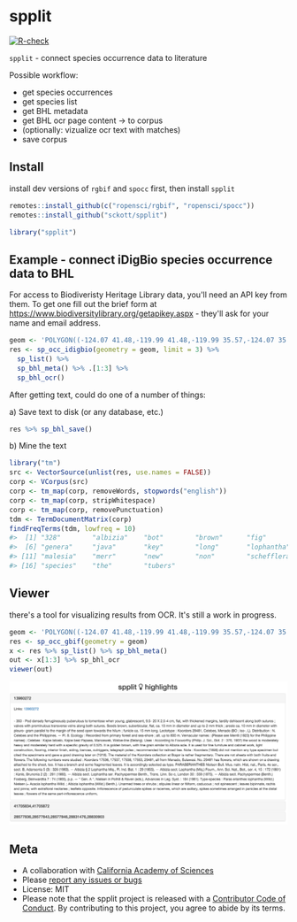 spplit
======

[![R-check](https://github.com/sckott/spplit/workflows/R-check/badge.svg)](https://github.com/sckott/spplit/actions/)

`spplit` - connect species occurrence data to literature

Possible workflow:

* get species occurrences
* get species list
* get BHL metadata
* get BHL ocr page content -> to corpus
* (optionally: vizualize ocr text with matches)
* save corpus

## Install

install dev versions of `rgbif` and `spocc` first, then install `spplit`


```r
remotes::install_github(c("ropensci/rgbif", "ropensci/spocc"))
remotes::install_github("sckott/spplit")
```


```r
library("spplit")
```

## Example - connect iDigBio species occurrence data to BHL

For access to Biodiveristy Heritage Library data, you'll need an API key from them.
To get one fill out the brief form at <https://www.biodiversitylibrary.org/getapikey.aspx> -
they'll ask for your name and email address.


```r
geom <- 'POLYGON((-124.07 41.48,-119.99 41.48,-119.99 35.57,-124.07 35.57,-124.07 41.48))'
res <- sp_occ_idigbio(geometry = geom, limit = 3) %>% 
  sp_list() %>% 
  sp_bhl_meta() %>% .[1:3] %>% 
  sp_bhl_ocr()
```

After getting text, could do one of a number of things:

a) Save text to disk (or any database, etc.)


```r
res %>% sp_bhl_save()
```

b) Mine the text


```r
library("tm")
src <- VectorSource(unlist(res, use.names = FALSE))
corp <- VCorpus(src)
corp <- tm_map(corp, removeWords, stopwords("english"))
corp <- tm_map(corp, stripWhitespace)
corp <- tm_map(corp, removePunctuation)
tdm <- TermDocumentMatrix(corp)
findFreqTerms(tdm, lowfreq = 10)
#>  [1] "328"        "albizia"    "bot"        "brown"      "fig"       
#>  [6] "genera"     "java"       "key"        "long"       "lophantha" 
#> [11] "malesia"    "merr"       "new"        "non"        "schefflera"
#> [16] "species"    "the"        "tubers"
```

## Viewer

there's a tool for visualizing results from OCR. It's still a work in progress.


```r
geom <- 'POLYGON((-124.07 41.48,-119.99 41.48,-119.99 35.57,-124.07 35.57,-124.07 41.48))'
res <- sp_occ_gbif(geometry = geom)
x <- res %>% sp_list() %>% sp_bhl_meta()
out <- x[1:3] %>% sp_bhl_ocr
viewer(out)
```

![image](inst/img/viewer_eg1.png)

## Meta

* A collaboration with [California Academy of Sciences](http://www.calacademy.org/)
* Please [report any issues or bugs](https://github.com/sckott/spplit/issues)
* License: MIT
* Please note that the spplit project is released with a [Contributor Code of Conduct](https://contributor-covenant.org/version/2/0/CODE_OF_CONDUCT.html). By contributing to this project, you agree to abide by its terms.
